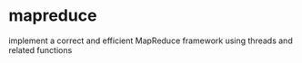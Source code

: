 # mapreduce
implement a correct and efficient MapReduce framework using threads and related functions

